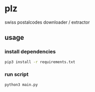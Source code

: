 # plz
swiss postalcodes downloader / extractor

## usage

### install dependencies

```bash
pip3 install -r requirements.txt
```

### run script

```bash
python3 main.py
```
